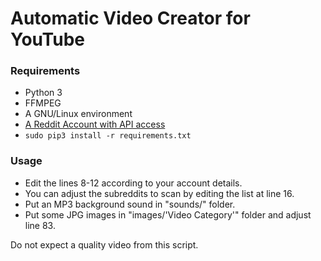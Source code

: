 # Automatic Video Creator for YouTube

### Requirements
- Python 3
- FFMPEG
- A GNU/Linux environment
- [A Reddit Account with API access](https://www.reddit.com/wiki/api)
- `sudo pip3 install -r requirements.txt`

### Usage
- Edit the lines 8-12 according to your account details.
- You can adjust the subreddits to scan by editing the list at line 16.
- Put an MP3 background sound in "sounds/" folder.
- Put some JPG images in "images/'Video Category'" folder and adjust line 83.

Do not expect a quality video from this script.

